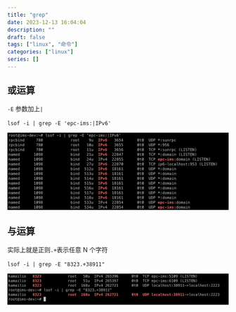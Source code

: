 ```yaml
---
title: "grep"
date: 2023-12-13 16:04:04
description: ""
draft: false
tags: ["linux", "命令"]
categories: ["linux"]
series: []
---
```


## 或运算

`-E` 参数加上`|`

`lsof -i | grep -E 'epc-ims:|IPv6'`

![](https://raw.githubusercontent.com/zzkrix/blog-images/main/assets/image-20231213161825123.png)

## 与运算

实际上就是正则`.+`表示任意 N 个字符

`lsof -i | grep -E "8323.+38911"`

![](https://raw.githubusercontent.com/zzkrix/blog-images/main/assets/image-20231213161727296.png)
